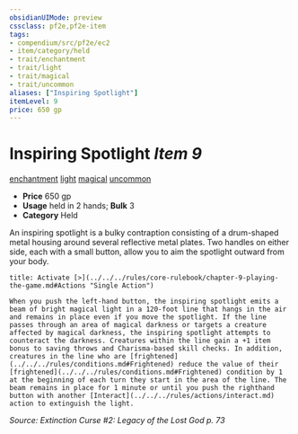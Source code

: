 ```yaml
---
obsidianUIMode: preview
cssclass: pf2e,pf2e-item
tags:
- compendium/src/pf2e/ec2
- item/category/held
- trait/enchantment
- trait/light
- trait/magical
- trait/uncommon
aliases: ["Inspiring Spotlight"]
itemLevel: 9
price: 650 gp
---
```

# Inspiring Spotlight *Item 9*  
[enchantment](../../../rules/traits/enchantment.md)  [light](../../../rules/traits/light.md)  [magical](../../../rules/traits/magical.md)  [uncommon](../../../rules/traits/uncommon.md)  

- **Price** 650 gp
- **Usage** held in 2 hands; **Bulk** 3
- **Category** Held

An inspiring spotlight is a bulky contraption consisting of a drum-shaped metal housing around several reflective metal plates. Two handles on either side, each with a small button, allow you to aim the spotlight outward from your body.

```ad-embed-ability
title: Activate [>](../../../rules/core-rulebook/chapter-9-playing-the-game.md#Actions "Single Action")

When you push the left-hand button, the inspiring spotlight emits a beam of bright magical light in a 120-foot line that hangs in the air and remains in place even if you move the spotlight. If the line passes through an area of magical darkness or targets a creature affected by magical darkness, the inspiring spotlight attempts to counteract the darkness. Creatures within the line gain a +1 item bonus to saving throws and Charisma-based skill checks. In addition, creatures in the line who are [frightened](../../../rules/conditions.md#Frightened) reduce the value of their [frightened](../../../rules/conditions.md#Frightened) condition by 1 at the beginning of each turn they start in the area of the line. The beam remains in place for 1 minute or until you push the righthand button with another [Interact](../../../rules/actions/interact.md) action to extinguish the light.
```

*Source: Extinction Curse #2: Legacy of the Lost God p. 73*
